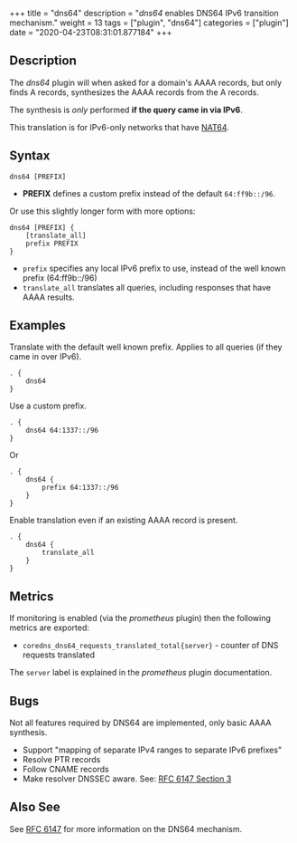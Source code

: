 +++
title = "dns64"
description = "*dns64* enables DNS64 IPv6 transition mechanism."
weight = 13
tags = ["plugin", "dns64"]
categories = ["plugin"]
date = "2020-04-23T08:31:01.877184"
+++

## Description

The *dns64* plugin will when asked for a domain's AAAA records, but only finds A records,
synthesizes the AAAA records from the A records.

The synthesis is *only* performed **if the query came in via IPv6**.

This translation is for IPv6-only networks that have [NAT64](https://en.wikipedia.org/wiki/NAT64).

## Syntax

~~~
dns64 [PREFIX]
~~~

* **PREFIX** defines a custom prefix instead of the default `64:ff9b::/96`.

Or use this slightly longer form with more options:

~~~
dns64 [PREFIX] {
    [translate_all]
    prefix PREFIX
}
~~~

* `prefix` specifies any local IPv6 prefix to use, instead of the well known prefix (64:ff9b::/96)
* `translate_all` translates all queries, including responses that have AAAA results.

## Examples

Translate with the default well known prefix. Applies to all queries (if they came in over IPv6).

~~~
. {
    dns64
}
~~~

Use a custom prefix.

~~~ corefile
. {
    dns64 64:1337::/96
}
~~~~

Or
~~~ corefile
. {
    dns64 {
        prefix 64:1337::/96
    }
}
~~~

Enable translation even if an existing AAAA record is present.

~~~ corefile
. {
    dns64 {
        translate_all
    }
}
~~~

## Metrics

If monitoring is enabled (via the _prometheus_ plugin) then the following metrics are exported:

- `coredns_dns64_requests_translated_total{server}` - counter of DNS requests translated

The `server` label is explained in the _prometheus_ plugin documentation.

## Bugs

Not all features required by DNS64 are implemented, only basic AAAA synthesis.

* Support "mapping of separate IPv4 ranges to separate IPv6 prefixes"
* Resolve PTR records
* Follow CNAME records
* Make resolver DNSSEC aware. See: [RFC 6147 Section 3](https://tools.ietf.org/html/rfc6147#section-3)

## Also See

See [RFC 6147](https://tools.ietf.org/html/rfc6147) for more information on the DNS64 mechanism.
